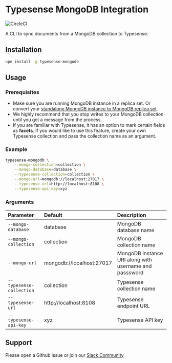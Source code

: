 # Typesense MongoDB Integration
![CircleCI](https://img.shields.io/circleci/build/github/typesense/typesense-mongodb/master)

A CLI to sync documents from a MongoDB collection to Typesense. 

## Installation

```bash
npm install -g typesense-mongodb
```
## Usage

### Prerequisites

- Make sure you are running MongoDB instance in a replica set. Or convert your [standalone MongoDB instance to MongoDB replica set](https://docs.mongodb.com/manual/tutorial/convert-standalone-to-replica-set/).
- We highly recommend that you stop writes to your MongoDB collection until you get a message from the process.
- If you are familiar with Typesense, it has an option to mark certain fields as **facets**. If you would like to use this feature, create your own Typesense collection and pass the collection name as an argument.

### Example

```bash
typesense-mongodb \
    --mongo-collection=collection \
    --mongo-database=database \
    --typesense-collection=collection \
    --mongo-url=mongodb://localhost:27017 \
    --typesense-url=http://localhost:8108 \
    --typesense-api-key=xyz
```

### Arguments

| Parameter | Default | Description |
| :--- | :--- |:--- |
| `--mongo-database` | database | MongoDB database name |
| `--mongo-collection` | collection | MongoDB collection name |
| `--mongo-url` | mongodb://localhost:27017 | MongoDB instance URI along with username and passsword |
| `--typesense-collection` | collection | Typesense collection name |
| `--typesense-url` | http://localhost:8108 | Typesense endpoint URL |
| `--typesense-api-key` | xyz | Typesense API key |


## Support

Please open a Github issue or join our [Slack Community](https://join.slack.com/t/typesense-community/shared_invite/zt-mx4nbsbn-AuOL89O7iBtvkz136egSJg)
